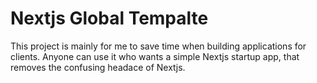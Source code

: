 # Nextjs Global Tempalte

This project is mainly for me to save time when building applications for clients. Anyone can use it who wants a simple Nextjs startup app, that removes the confusing headace of Nextjs.
